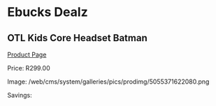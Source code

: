 
# Ebucks Dealz
## OTL Kids Core Headset Batman
[Product Page](https://www.ebucks.com/web/shop/productSelected.do?prodId=1230770835&catId=1193873409)

Price: R299.00

Image: /web/cms/system/galleries/pics/prodimg/5055371622080.png

Savings: 


	